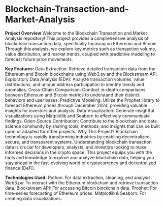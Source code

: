 # Blockchain-Transaction-and-Market-Analysis
**Project Overview**
Welcome to the Blockchain Transaction and Market Analysis repository! This project provides a comprehensive analysis of blockchain transaction data, specifically focusing on Ethereum and Bitcoin. Through this analysis, we explore key metrics such as transaction volume, value distribution, and market trends, coupled with predictive modeling to forecast future price movements.

**Key Features:**
Data Extraction: Retrieve detailed transaction data from the Ethereum and Bitcoin blockchains using Web3.py and the Blockstream API.
Exploratory Data Analysis (EDA): Analyze transaction volumes, value distributions, and unique address participation to identify trends and anomalies.
Cross-Chain Comparison: Conduct in-depth comparisons between Ethereum and Bitcoin metrics to understand their distinct behaviors and user bases.
Predictive Modeling: Utilize the Prophet library to forecast Ethereum prices through December 2024, providing valuable insights for investors and analysts.
Data Visualization: Generate insightful visualizations using Matplotlib and Seaborn to effectively communicate findings.
Open-Source Contribution: Contribute to the blockchain and data science community by sharing tools, methods, and insights that can be built upon or adapted for other projects.
Why This Project?
Blockchain technology is rapidly transforming industries by enabling decentralized, secure, and transparent systems. Understanding blockchain transaction data is crucial for developers, analysts, and investors looking to make informed decisions in the crypto space. This project equips you with the tools and knowledge to explore and analyze blockchain data, helping you stay ahead in the fast-evolving world of cryptocurrency and decentralized finance (DeFi).

**Technologies Used:**
Python: For data extraction, cleaning, and analysis.
Web3.py: To interact with the Ethereum blockchain and retrieve transaction data.
Blockstream API: For accessing Bitcoin blockchain data.
Prophet: For time-series forecasting of Ethereum prices.
Matplotlib & Seaborn: For creating data visualizations.
